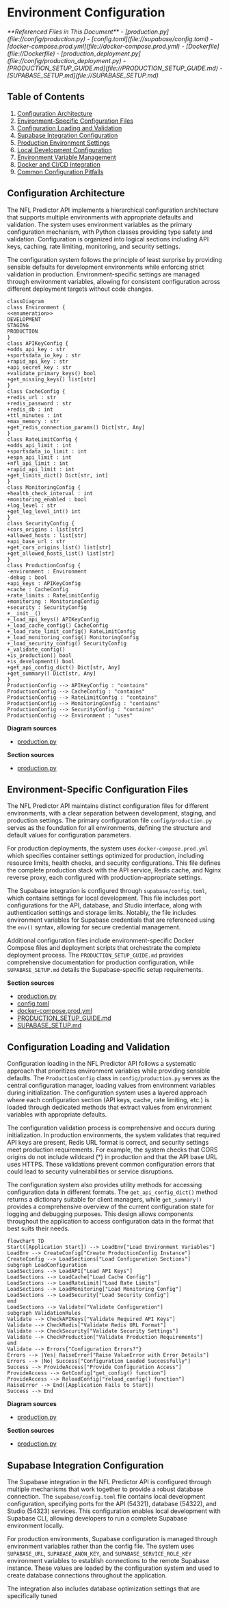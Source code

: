 
# Environment Configuration

<cite>
**Referenced Files in This Document**   
- [production.py](file://config/production.py)
- [config.toml](file://supabase/config.toml)
- [docker-compose.prod.yml](file://docker-compose.prod.yml)
- [Dockerfile](file://Dockerfile)
- [production_deployment.py](file://config/production_deployment.py)
- [PRODUCTION_SETUP_GUIDE.md](file://PRODUCTION_SETUP_GUIDE.md)
- [SUPABASE_SETUP.md](file://SUPABASE_SETUP.md)
</cite>

## Table of Contents
1. [Configuration Architecture](#configuration-architecture)
2. [Environment-Specific Configuration Files](#environment-specific-configuration-files)
3. [Configuration Loading and Validation](#configuration-loading-and-validation)
4. [Supabase Integration Configuration](#supabase-integration-configuration)
5. [Production Environment Settings](#production-environment-settings)
6. [Local Development Configuration](#local-development-configuration)
7. [Environment Variable Management](#environment-variable-management)
8. [Docker and CI/CD Integration](#docker-and-cicd-integration)
9. [Common Configuration Pitfalls](#common-configuration-pitfalls)

## Configuration Architecture

The NFL Predictor API implements a hierarchical configuration architecture that supports multiple environments with appropriate defaults and validation. The system uses environment variables as the primary configuration mechanism, with Python classes providing type safety and validation. Configuration is organized into logical sections including API keys, caching, rate limiting, monitoring, and security settings.

The configuration system follows the principle of least surprise by providing sensible defaults for development environments while enforcing strict validation in production. Environment-specific settings are managed through environment variables, allowing for consistent configuration across different deployment targets without code changes.

```mermaid
classDiagram
class Environment {
<<enumeration>>
DEVELOPMENT
STAGING
PRODUCTION
}
class APIKeyConfig {
+odds_api_key : str
+sportsdata_io_key : str
+rapid_api_key : str
+api_secret_key : str
+validate_primary_keys() bool
+get_missing_keys() list[str]
}
class CacheConfig {
+redis_url : str
+redis_password : str
+redis_db : int
+ttl_minutes : int
+max_memory : str
+get_redis_connection_params() Dict[str, Any]
}
class RateLimitConfig {
+odds_api_limit : int
+sportsdata_io_limit : int
+espn_api_limit : int
+nfl_api_limit : int
+rapid_api_limit : int
+get_limits_dict() Dict[str, int]
}
class MonitoringConfig {
+health_check_interval : int
+monitoring_enabled : bool
+log_level : str
+get_log_level_int() int
}
class SecurityConfig {
+cors_origins : list[str]
+allowed_hosts : list[str]
+api_base_url : str
+get_cors_origins_list() list[str]
+get_allowed_hosts_list() list[str]
}
class ProductionConfig {
-environment : Environment
-debug : bool
+api_keys : APIKeyConfig
+cache : CacheConfig
+rate_limits : RateLimitConfig
+monitoring : MonitoringConfig
+security : SecurityConfig
+__init__()
+_load_api_keys() APIKeyConfig
+_load_cache_config() CacheConfig
+_load_rate_limit_config() RateLimitConfig
+_load_monitoring_config() MonitoringConfig
+_load_security_config() SecurityConfig
+_validate_config()
+is_production() bool
+is_development() bool
+get_api_config_dict() Dict[str, Any]
+get_summary() Dict[str, Any]
}
ProductionConfig --> APIKeyConfig : "contains"
ProductionConfig --> CacheConfig : "contains"
ProductionConfig --> RateLimitConfig : "contains"
ProductionConfig --> MonitoringConfig : "contains"
ProductionConfig --> SecurityConfig : "contains"
ProductionConfig --> Environment : "uses"
```

**Diagram sources**
- [production.py](file://config/production.py#L1-L310)

**Section sources**
- [production.py](file://config/production.py#L1-L310)

## Environment-Specific Configuration Files

The NFL Predictor API maintains distinct configuration files for different environments, with a clear separation between development, staging, and production settings. The primary configuration file `config/production.py` serves as the foundation for all environments, defining the structure and default values for configuration parameters.

For production deployments, the system uses `docker-compose.prod.yml` which specifies container settings optimized for production, including resource limits, health checks, and security configurations. This file defines the complete production stack with the API service, Redis cache, and Nginx reverse proxy, each configured with production-appropriate settings.

The Supabase integration is configured through `supabase/config.toml`, which contains settings for local development. This file includes port configurations for the API, database, and Studio interface, along with authentication settings and storage limits. Notably, the file includes environment variables for Supabase credentials that are referenced using the `env()` syntax, allowing for secure credential management.

Additional configuration files include environment-specific Docker Compose files and deployment scripts that orchestrate the complete deployment process. The `PRODUCTION_SETUP_GUIDE.md` provides comprehensive documentation for production configuration, while `SUPABASE_SETUP.md` details the Supabase-specific setup requirements.

**Section sources**
- [production.py](file://config/production.py#L1-L310)
- [config.toml](file://supabase/config.toml#L1-L162)
- [docker-compose.prod.yml](file://docker-compose.prod.yml#L1-L75)
- [PRODUCTION_SETUP_GUIDE.md](file://PRODUCTION_SETUP_GUIDE.md#L1-L285)
- [SUPABASE_SETUP.md](file://SUPABASE_SETUP.md#L1-L346)

## Configuration Loading and Validation

Configuration loading in the NFL Predictor API follows a systematic approach that prioritizes environment variables while providing sensible defaults. The `ProductionConfig` class in `config/production.py` serves as the central configuration manager, loading values from environment variables during initialization. The configuration system uses a layered approach where each configuration section (API keys, cache, rate limiting, etc.) is loaded through dedicated methods that extract values from environment variables with appropriate defaults.

The configuration validation process is comprehensive and occurs during initialization. In production environments, the system validates that required API keys are present, Redis URL format is correct, and security settings meet production requirements. For example, the system checks that CORS origins do not include wildcard (*) in production and that the API base URL uses HTTPS. These validations prevent common configuration errors that could lead to security vulnerabilities or service disruptions.

The configuration system also provides utility methods for accessing configuration data in different formats. The `get_api_config_dict()` method returns a dictionary suitable for client managers, while `get_summary()` provides a comprehensive overview of the current configuration state for logging and debugging purposes. This design allows components throughout the application to access configuration data in the format that best suits their needs.

```mermaid
flowchart TD
Start([Application Start]) --> LoadEnv["Load Environment Variables"]
LoadEnv --> CreateConfig["Create ProductionConfig Instance"]
CreateConfig --> LoadSections["Load Configuration Sections"]
subgraph LoadConfiguration
LoadSections --> LoadAPI["Load API Keys"]
LoadSections --> LoadCache["Load Cache Config"]
LoadSections --> LoadRateLimit["Load Rate Limits"]
LoadSections --> LoadMonitoring["Load Monitoring Config"]
LoadSections --> LoadSecurity["Load Security Config"]
end
LoadSections --> Validate["Validate Configuration"]
subgraph ValidationRules
Validate --> CheckAPIKeys["Validate Required API Keys"]
Validate --> CheckRedis["Validate Redis URL Format"]
Validate --> CheckSecurity["Validate Security Settings"]
Validate --> CheckProduction["Validate Production Requirements"]
end
Validate --> Errors{"Configuration Errors?"}
Errors --> |Yes| RaiseError["Raise ValueError with Error Details"]
Errors --> |No| Success["Configuration Loaded Successfully"]
Success --> ProvideAccess["Provide Configuration Access"]
ProvideAccess --> GetConfig["get_config() function"]
ProvideAccess --> ReloadConfig["reload_config() function"]
RaiseError --> End([Application Fails to Start])
Success --> End
```

**Diagram sources**
- [production.py](file://config/production.py#L126-L310)

**Section sources**
- [production.py](file://config/production.py#L126-L310)

## Supabase Integration Configuration

The Supabase integration in the NFL Predictor API is configured through multiple mechanisms that work together to provide a robust database connection. The `supabase/config.toml` file contains local development configuration, specifying ports for the API (54321), database (54322), and Studio (54323) services. This configuration enables local development with Supabase CLI, allowing developers to run a complete Supabase environment locally.

For production environments, Supabase configuration is managed through environment variables rather than the config file. The system uses `SUPABASE_URL`, `SUPABASE_ANON_KEY`, and `SUPABASE_SERVICE_ROLE_KEY` environment variables to establish connections to the remote Supabase instance. These values are loaded by the configuration system and used to create database connections throughout the application.

The integration also includes database optimization settings that are specifically tuned